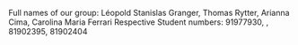 Full names of our group: Léopold Stanislas Granger, Thomas Rytter, Arianna Cima, Carolina Maria Ferrari
Respective Student numbers: 91977930, , 81902395, 81902404
